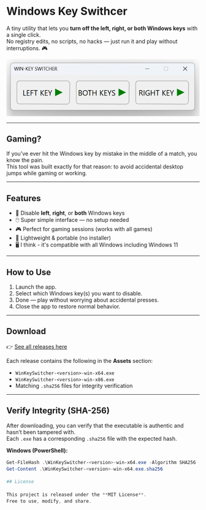 # Windows Key Swithcer

A tiny utility that lets you **turn off the left, right, or both Windows keys** with a single click.  
No registry edits, no scripts, no hacks — just run it and play without interruptions. 🎮

![App screenshot](assets/screenshot.png)

---

## Gaming?

If you’ve ever hit the Windows key by mistake in the middle of a match, you know the pain.  
This tool was built exactly for that reason: to avoid accidental desktop jumps while gaming or working.

---

## Features

- 🚫 Disable **left**, **right**, or **both** Windows keys  
- 🖱️ Super simple interface — no setup needed
- 🎮 Perfect for gaming sessions (works with all games)  
- 💾 Lightweight & portable (no installer)  
- 🖥️ I think - it's compatible with all Windows including Windows 11

---

## How to Use

1. Launch the app.  
2. Select which Windows key(s) you want to disable.  
3. Done — play without worrying about accidental presses.  
4. Close the app to restore normal behavior.  


---

## Download

👉 [See all releases here](https://github.com/oleksiivasylenko/windows-key-switcher/releases)  

Each release contains the following in the **Assets** section:
- `WinKeySwitcher-<version>-win-x64.exe`  
- `WinKeySwitcher-<version>-win-x86.exe`  
- Matching `.sha256` files for integrity verification  

---

## Verify Integrity (SHA-256)

After downloading, you can verify that the executable is authentic and hasn’t been tampered with.  
Each `.exe` has a corresponding `.sha256` file with the expected hash.

**Windows (PowerShell):**
```powershell
Get-FileHash .\WinKeySwitcher-<version>-win-x64.exe -Algorithm SHA256
Get-Content .\WinKeySwitcher-<version>-win-x64.exe.sha256

## License

This project is released under the **MIT License**.  
Free to use, modify, and share.
